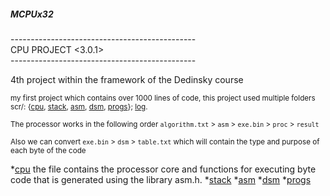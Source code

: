 ##### MCPUx32

\----------------------------------------------   
 CPU PROJECT <3.0.1>  
\----------------------------------------------  

 4th project within the framework of the Dedinsky course

<sub>my first project which contains over 1000 lines of code, this project used multiple folders scr/: {[cpu](https://github.com/MoonXCode/MCPUx32/tree/main/scr/cpu), [stack](https://github.com/MoonXCode/MCPUx32/tree/main/scr/stack), [asm](https://github.com/MoonXCode/MCPUx32/tree/main/scr/asm), [dsm](https://github.com/MoonXCode/MCPUx32/tree/main/scr/dsm), [progs](https://github.com/MoonXCode/MCPUx32/tree/main/scr/PROGS)}; [log](https://github.com/MoonXCode/MCPUx32/tree/main/log).<sub>
 
  <sub>The processor works in the following order `algorithm.txt` > `asm` > `exe.bin` > `proc` > `result` <sub>

  <sub>Also we can convert `exe.bin` > `dsm` > `table.txt` which will contain the type and purpose of each byte of the code <sub>

*[cpu](https://github.com/MoonXCode/MCPUx32/tree/main/scr/cpu) the file contains the processor core and functions for executing byte code that is generated using the library asm.h.
*[stack](https://github.com/MoonXCode/MCPUx32/tree/main/scr/stack)
*[asm](https://github.com/MoonXCode/MCPUx32/tree/main/scr/asm)
*[dsm](https://github.com/MoonXCode/MCPUx32/tree/main/scr/dsm) 
*[progs](https://github.com/MoonXCode/MCPUx32/tree/main/scr/PROGS)
 
 <sub>
